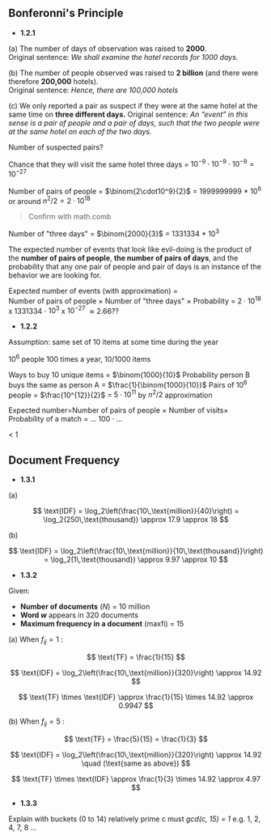 ## Bonferonni's Principle

- **1.2.1**

(a) The number of days of observation was raised to **2000**.  
Original sentence: *We shall examine the hotel records for 1000 days.*

(b) The number of people observed was raised to **2 billion** (and there were  
therefore **200,000** hotels).  
Original sentence: *Hence, there are 100,000 hotels*

(c) We only reported a pair as suspect if they were at the same hotel at the  
same time on **three different days.**
Original sentence: *An “event”  in this sense is a pair of people and a pair of days, such that the two people were at the same hotel on each of the two days.*

Number of suspected pairs?

Chance that they will visit the same hotel three days = $10^{-9}\cdot 10^{-9} \cdot 10^{-9} = 10^{-27}$

Number of pairs of people = $\binom{2\cdot10^9}{2}$ = 1999999999 * $10^6$ or around $n^2/2 = 2\cdot10^{18}$
> Confirm with math.comb

Number of "three days" = $\binom{2000}{3}$ = 1331334 * $10^3$  

The expected number of events that look like evil-doing is the product of the **number of pairs of people**, **the number of pairs of days**, and the probability that any one pair of people and pair of days  is an instance of the behavior we are looking for.

Expected number of events (with approximation) = Number of pairs of people × Number of "three days" × Probability = $2\cdot10^{18}$ x 1331334 $\cdot$ $10^3$  x $10^{-27}$
$\approx 2.66??$

- **1.2.2**

Assumption: same set of 10 items at some time during the year

$10^6$ people
100 times a year,  10/1000 items

Ways to buy 10 unique items = $\binom{1000}{10}$
Probability person B buys the same as person A = $\frac{1}{\binom{1000}{10}}$
Pairs of $10^6$ people = $\frac{10^{12}}{2}$  = $5\cdot 10^{11}$ by  $n^2 / 2$ approximation

Expected number=Number of pairs of people × Number of visits× Probability of a match = ... 100 $\cdot$ ...

< 1
## Document Frequency

- **1.3.1**

(a)

$$
\text{IDF} = \log_2\left(\frac{10\,\text{million}}{40}\right) = \log_2(250\,\text{thousand}) \approx 17.9 \approx 18
$$

(b)

$$
\text{IDF} = \log_2\left(\frac{10\,\text{million}}{10\,\text{thousand}}\right) = \log_2(1\,\text{thousand}) \approx 9.97 \approx 10
$$

- **1.3.2**

Given:
- **Number of documents** ($N$) = 10 million
- **Word $w$** appears in 320 documents
- **Maximum frequency in a document** ($\text{maxfi}$) = 15

(a) When $f_{ij} = 1$ :

$$
\text{TF} = \frac{1}{15}
$$

$$
\text{IDF} = \log_2\left(\frac{10\,\text{million}}{320}\right) \approx 14.92
$$

$$
\text{TF} \times \text{IDF} \approx \frac{1}{15} \times 14.92 \approx 0.9947
$$

(b) When $f_{ij} = 5$ :

$$
\text{TF} = \frac{5}{15} = \frac{1}{3}
$$

$$
\text{IDF} = \log_2\left(\frac{10\,\text{million}}{320}\right) \approx 14.92 \quad (\text{same as above})
$$

$$
\text{TF} \times \text{IDF} \approx \frac{1}{3} \times 14.92 \approx 4.97
$$

- **1.3.3**

Explain with buckets (0 to 14)
relatively prime c
must *gcd(c, 15) = 1*
e.g. 1, 2, 4, 7, 8 ...


